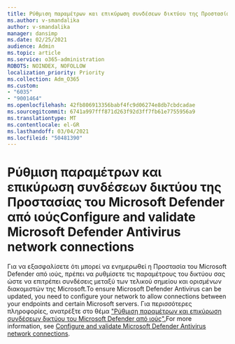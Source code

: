 ```yaml
---
title: Ρύθμιση παραμέτρων και επικύρωση συνδέσεων δικτύου της Προστασίας του Microsoft Defender από ιούς
ms.author: v-smandalika
author: v-smandalika
manager: dansimp
ms.date: 02/25/2021
audience: Admin
ms.topic: article
ms.service: o365-administration
ROBOTS: NOINDEX, NOFOLLOW
localization_priority: Priority
ms.collection: Adm_O365
ms.custom:
- "6035"
- "9001464"
ms.openlocfilehash: 42fb806913356babf4fc9d06274e8db7cbdcadae
ms.sourcegitcommit: 6741a997fff871d263f92d3ff7fb61e7755956a9
ms.translationtype: MT
ms.contentlocale: el-GR
ms.lasthandoff: 03/04/2021
ms.locfileid: "50481390"
---
```

# <a name="configure-and-validate-microsoft-defender-antivirus-network-connections"></a><span data-ttu-id="d6a70-102">Ρύθμιση παραμέτρων και επικύρωση συνδέσεων δικτύου της Προστασίας του Microsoft Defender από ιούς</span><span class="sxs-lookup"><span data-stu-id="d6a70-102">Configure and validate Microsoft Defender Antivirus network connections</span></span>

<span data-ttu-id="d6a70-103">Για να εξασφαλίσετε ότι μπορεί να ενημερωθεί η Προστασία του Microsoft Defender από ιούς, πρέπει να ρυθμίσετε τις παραμέτρους του δικτύου σας ώστε να επιτρέπει συνδέσεις μεταξύ των τελικού σημείου και ορισμένων διακομιστών της Microsoft.</span><span class="sxs-lookup"><span data-stu-id="d6a70-103">To ensure Microsoft Defender Antivirus can be updated, you need to configure your network to allow connections between your endpoints and certain Microsoft servers.</span></span> <span data-ttu-id="d6a70-104">Για περισσότερες πληροφορίες, ανατρέξτε στο θέμα ["Ρύθμιση παραμέτρων και επικύρωση συνδέσεων δικτύου του Microsoft Defender από ιούς".](https://docs.microsoft.com/windows/security/threat-protection/microsoft-defender-antivirus/configure-network-connections-microsoft-defender-antivirus)</span><span class="sxs-lookup"><span data-stu-id="d6a70-104">For more information, see [Configure and validate Microsoft Defender Antivirus network connections](https://docs.microsoft.com/windows/security/threat-protection/microsoft-defender-antivirus/configure-network-connections-microsoft-defender-antivirus).</span></span>
